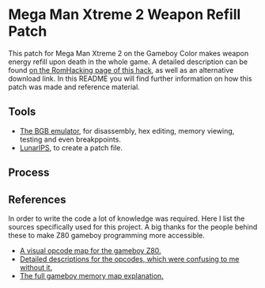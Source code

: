 # Mega Man Xtreme 2 Weapon Refill Patch
This patch for Mega Man Xtreme 2 on the Gameboy Color makes weapon energy refill upon death in the whole game. 
A detailed description can be found [on the RomHacking page of this hack](http://www.romhacking.net/hacks/4828/), as well as an alternative download link.
In this README you will find further information on how this patch was made and reference material.

## Tools
- [The BGB emulator](http://bgb.bircd.org/#downloads), for disassembly, hex editing, memory viewing, testing and even breakppoints.
- [LunarIPS](https://www.romhacking.net/utilities/240/), to create a patch file.

## Process


## References
In order to write the code a lot of knowledge was required. Here I list the sources specifically used for this project.
A big thanks for the people behind these to make Z80 gameboy programming more accessible.
- [A visual opcode map for the gameboy Z80.](http://pastraiser.com/cpu/gameboy/gameboy_opcodes.html)
- [Detailed descriptions for the opcodes, which were confusing to me without it.](https://raw.githubusercontent.com/gb-archive/salvage/master/txt-files/gb-instructions.txt)
- [The full gameboy memory map explanation.](http://gameboy.mongenel.com/dmg/asmmemmap.html)
